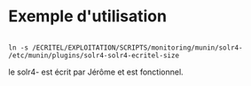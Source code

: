 # Exemple d'utilisation

<code>
ln -s /ECRITEL/EXPLOITATION/SCRIPTS/monitoring/munin/solr4- /etc/munin/plugins/solr4-solr4-ecritel-size
</code>

le solr4- est écrit par Jérôme et est fonctionnel.
